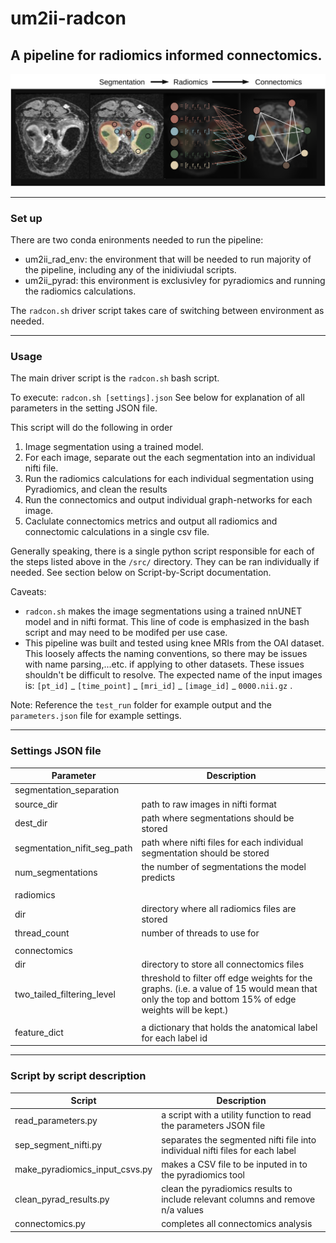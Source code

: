 # um2ii-radcon

## A pipeline for radiomics informed connectomics.

![img](./assets/pipeline.svg)

---
### Set up
There are two conda enironments needed to run the pipeline:

- um2ii_rad_env: the environment that will be needed to run majority of the pipeline, including any of the inidiviudal scripts. 
- um2ii_pyrad: this environment is exclusivley for pyradiomics and running the radiomics calculations. 

The `radcon.sh` driver script takes care of switching between environment as needed.

---

### Usage
The main driver script is the `radcon.sh` bash script. 

To execute: `radcon.sh [settings].json` See below for explanation of all parameters in the setting JSON file. 

This script will do the following in order

1. Image segmentation using a trained model.
2. For each image, separate out the each segmentation into an individual nifti file.
3. Run the radiomics calculations for each individual segmentation using Pyradiomics, and clean the results
4. Run the connectomics and output individual graph-networks for each image. 
5. Caclulate connectomics metrics and output all radiomics and connectomic calculations in a single csv file. 

Generally speaking, there is a single python script responsible for each of the steps listed above in the `/src/` directory. They can be ran individually if needed. See section below on Script-by-Script documentation. 

Caveats:

- `radcon.sh` makes the image segmentations using a trained nnUNET model and in nifti format. This line of code is emphasized in the bash script and may need to be modifed per use case. 
- This pipeline was built and tested using knee MRIs from the OAI dataset. This loosely affects the naming conventions, so there may be issues with name parsing,...etc. if applying to other datasets. These issues shouldn't be difficult to resolve. The expected name of the input images is: `[pt_id]` _ `[time_point]` _ `[mri_id]` _ `[image_id]` _ `0000.nii.gz` .


Note: Reference the `test_run` folder for example output and the `parameters.json` file for example settings. 

---

### Settings JSON file
|Parameter | Description |
|---|---|
|segmentation_separation |  |
|source_dir | path to raw images in nifti format |
|dest_dir | path where segmentations should be stored |
|segmentation_nifit_seg_path | path where nifti files for each individual segmentation should be stored |
|num_segmentations | the number of segmentations the model predicts|
|  |  |
|radiomics |  |
| dir | directory where all radiomics files are stored |
| thread_count | number of threads to use for |
| | |
|connectomics | |
|dir | directory to store all connectomics files|
|two_tailed_filtering_level | threshold to filter off edge weights for the graphs. (i.e. a value of 15 would mean that only the top and bottom 15% of edge weights will be kept.) |
| | |
|feature_dict | a dictionary that holds the anatomical label for each label id |

---

### Script by script description
|Script | Description |
|---|---|
|read_parameters.py | a script with a utility function to read the parameters JSON file |
| sep_segment_nifti.py| separates the segmented nifti file into individual nifti files for each label|
|make_pyradiomics_input_csvs.py |makes a CSV file to be inputed in to the pyradiomics tool |
|clean_pyrad_results.py | clean the pyradiomics results to include relevant columns and remove n/a values|
|connectomics.py |completes all connectomics analysis|

